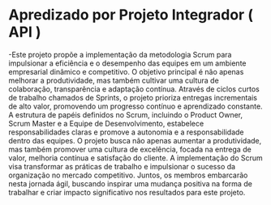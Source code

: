 # Apredizado por Projeto Integrador ( API )
-Este projeto propõe a implementação da metodologia Scrum para impulsionar a eficiência e o desempenho das equipes em um ambiente empresarial dinâmico e competitivo. O objetivo principal é não apenas melhorar a produtividade, mas também cultivar uma cultura de colaboração, transparência e adaptação contínua. Através de ciclos curtos de trabalho chamados de Sprints, o projeto prioriza entregas incrementais de alto valor, promovendo um progresso contínuo e aprendizado constante. A estrutura de papéis definidos no Scrum, incluindo o Product Owner, Scrum Master e a Equipe de Desenvolvimento, estabelece responsabilidades claras e promove a autonomia e a responsabilidade dentro das equipes. O projeto busca não apenas aumentar a produtividade, mas também promover uma cultura de excelência, focada na entrega de valor, melhoria contínua e satisfação do cliente. A implementação do Scrum visa transformar as práticas de trabalho e impulsionar o sucesso da organização no mercado competitivo. Juntos, os membros embarcarão nesta jornada ágil, buscando inspirar uma mudança positiva na forma de trabalhar e criar impacto significativo nos resultados para este projeto.




